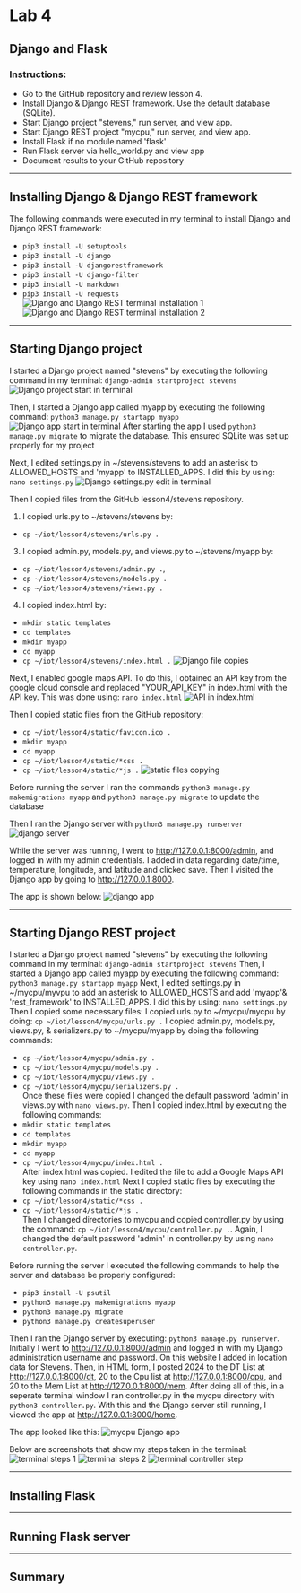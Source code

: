 # Lab 4
## Django and Flask
### Instructions: 
- Go to the GitHub repository and review lesson 4.
- Install Django & Django REST framework. Use the default database (SQLite).
- Start Django project "stevens," run server, and view app.
- Start Django REST project "mycpu," run server, and view app.
- Install Flask if no module named 'flask'
- Run Flask server via hello_world.py and view app
- Document results to your GitHub repository

--- 
## Installing Django & Django REST framework
The following commands were executed in my terminal to install Django and Django REST framework: 
- `pip3 install -U setuptools` 
- `pip3 install -U django`
- `pip3 install -U djangorestframework`
- `pip3 install -U django-filter`
- `pip3 install -U markdown`
- `pip3 install -U requests`
![Django and Django REST terminal installation 1](https://github.com/ardensentak/CPE322/blob/main/Labs/Lab4/lab4images/lab4installD1.png)
![Django and Django REST terminal installation 2](https://github.com/ardensentak/CPE322/blob/main/Labs/Lab4/lab4images/lab4installD2.png)

---
## Starting Django project
I started a Django project named "stevens" by executing the following command in my terminal:
`django-admin startproject stevens`
![Django project start in terminal](https://github.com/ardensentak/CPE322/blob/main/Labs/Lab4/lab4images/lab4projectStevens.png)

Then, I started a Django app called myapp by executing the following command:
`python3 manage.py startapp myapp`
![Django app start in terminal](https://github.com/ardensentak/CPE322/blob/main/Labs/Lab4/lab4images/lab4makeApp.png)
After starting the app I used `python3 manage.py migrate` to migrate the database. This ensured SQLite was set up properly for my project

Next, I edited settings.py in ~/stevens/stevens to add an asterisk to ALLOWED_HOSTS and 'myapp' to INSTALLED_APPS. I did this by using: `nano settings.py`
![Django settings.py edit in terminal](https://github.com/ardensentak/CPE322/blob/main/Labs/Lab4/lab4images/usednanotoeditsettings.png)

Then I copied files from the GitHub lesson4/stevens repository. 
1. I copied urls.py to ~/stevens/stevens by:
- `cp ~/iot/lesson4/stevens/urls.py .`
3. I copied admin.py, models.py, and views.py to ~/stevens/myapp by:
- `cp ~/iot/lesson4/stevens/admin.py .`, 
- `cp ~/iot/lesson4/stevens/models.py .`
- `cp ~/iot/lesson4/stevens/views.py .`
4. I copied index.html by:
 - `mkdir static templates`
- `cd templates`
- `mkdir myapp`
- `cd myapp`
- `cp ~/iot/lesson4/stevens/index.html .`
![Django file copies](https://github.com/ardensentak/CPE322/blob/main/Labs/Lab4/lab4images/cpslab4.png)

Next, I enabled google maps API. To do this, I obtained an API key from the google cloud console and replaced "YOUR_API_KEY" in index.html with the API key. This was done using: `nano index.html`
![API in index.html](https://github.com/ardensentak/CPE322/blob/main/Labs/Lab4/lab4images/APIchangeinindex.png)

Then I copied static files from the GitHub repository:
- `cp ~/iot/lesson4/static/favicon.ico .`
- `mkdir myapp`
- `cd myapp`
- `cp ~/iot/lesson4/static/*css .`
- `cp ~/iot/lesson4/static/*js .`
![static files copying](https://github.com/ardensentak/CPE322/blob/main/Labs/Lab4/lab4images/lab4cpsset2.png)

Before running the server I ran the commands `python3 manage.py makemigrations myapp` and `python3 manage.py migrate` to update the database

Then I ran the Django server with `python3 manage.py runserver`
![django server](https://github.com/ardensentak/CPE322/blob/main/Labs/Lab4/lab4images/djangoserverruncode.png)

While the server was running, I went to http://127.0.0.1:8000/admin, and logged in with my admin credentials. I added in data regarding date/time, temperature, longitude, and latitude and clicked save.
Then I visited the Django app by going to http://127.0.0.1:8000.

The app is shown below: 
![django app](https://github.com/ardensentak/CPE322/blob/main/Labs/Lab4/lab4images/IMG_9879.jpg)


---
## Starting Django REST project
I started a Django project named "stevens" by executing the following command in my terminal:
`django-admin startproject stevens`
Then, I started a Django app called myapp by executing the following command:
`python3 manage.py startapp myapp`
Next, I edited settings.py in ~/mycpu/myvpu to add an asterisk to ALLOWED_HOSTS and add 'myapp'& 'rest_framework' to INSTALLED_APPS. I did this by using: `nano settings.py`
Then I copied some necessary files:
I copied urls.py to ~/mycpu/mycpu by doing: `cp ~/iot/lesson4/mycpu/urls.py .`
I copied admin.py, models.py, views.py, & serializers.py to ~/mycpu/myapp by doing the following commands:
- `cp ~/iot/lesson4/mycpu/admin.py .`
- `cp ~/iot/lesson4/mycpu/models.py .`
- `cp ~/iot/lesson4/mycpu/views.py .`
- `cp ~/iot/lesson4/mycpu/serializers.py .` </br>
Once these files were copied I changed the default password 'admin' in views.py with `nano views.py`. Then I copied index.html by executing the following commands:
- `mkdir static templates`
- `cd templates`
- `mkdir myapp`
- `cd myapp`
- `cp ~/iot/lesson4/mycpu/index.html .` </br>
After index.html was copied. I edited the file to add a Google Maps API key using `nano index.html`
Next I copied static files by executing the following commands in the static directory:
- `cp ~/iot/lesson4/static/*css .`
- `cp ~/iot/lesson4/static/*js .` </br>
Then I changed directories to mycpu and copied controller.py by using the command: `cp ~/iot/lesson4/mycpu/controller.py .`. Again, I changed the default password 'admin' in controller.py by using `nano controller.py`.

Before running the server I executed the following commands to help the server and database be properly configured:
- `pip3 install -U psutil`
- `python3 manage.py makemigrations myapp`
- `python3 manage.py migrate`
- `python3 manage.py createsuperuser` </br>

Then I ran the Django server by executing: `python3 manage.py runserver`. Initially I went to  http://127.0.0.1:8000/admin and logged in with my Django administration username and password. On this website I added in location data for Stevens. Then, in HTML form, I posted 2024 to the DT List at http://127.0.0.1:8000/dt, 20 to the Cpu list at http://127.0.0.1:8000/cpu, and 20 to the Mem List at http://127.0.0.1:8000/mem. After doing all of this, in a seperate terminal window I ran controller.py in the mycpu directory with `python3 controller.py`. With this and the Django server still running, I viewed the app at  http://127.0.0.1:8000/home. </br>

The app looked like this: 
![mycpu Django app](https://github.com/ardensentak/CPE322/blob/main/Labs/Lab4/lab4images/cpulab4.jpg)

Below are screenshots that show my steps taken in the terminal: 
![terminal steps 1](https://github.com/ardensentak/CPE322/blob/main/Labs/Lab4/lab4images/RESTuptomigrations.png)
![terminal steps 2](https://github.com/ardensentak/CPE322/blob/main/Labs/Lab4/lab4images/RESTuptoserverrun.png)
![terminal controller step](https://github.com/ardensentak/CPE322/blob/main/Labs/Lab4/lab4images/controllerlab4.png)

---
## Installing Flask
---

## Running Flask server
---

## Summary

